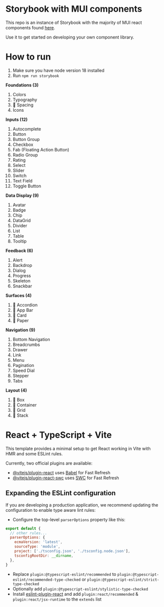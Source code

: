 # Storybook with MUI components
This repo is an instance of Storybook with the majority of MUI react components found [here](https://mui.com/material-ui/all-components/). 

Use it to get started on developing your own component library.

# How to run
1. Make sure you have node version 18 installed
2. Run `npm run storybook`

**Foundations (3)**
1. Colors
2. Typography
3. 🚧 Spacing
4. Icons

**Inputs (12)**
1. Autocomplete
2. Button
3. Button Group
4. Checkbox
5. Fab (Floating Action Button)
6. Radio Group
7. Rating
8. Select
9. Slider
10. Switch
11. Text Field
12. Toggle Button

**Data Display (9)**
1. Avatar
2. Badge
3. Chip
4. DataGrid
5. Divider
7. List
8. Table
9. Tooltip

**Feedback (6)**
1. Alert
2. Backdrop
3. Dialog
4. Progress
5. Skeleton
6. Snackbar

**Surfaces (4)**
1. 🚧 Accordion
2. 🚧 App Bar
3. 🚧 Card
4. 🚧 Paper

**Navigation (9)**
1. Bottom Navigation
2. Breadcrumbs
3. Drawer
4. Link
5. Menu
6. Pagination
7. Speed Dial
8. Stepper
9. Tabs

**Layout (4)**
1. 🚧 Box
2. 🚧 Container
3. 🚧 Grid
4. 🚧 Stack
  
# React + TypeScript + Vite

This template provides a minimal setup to get React working in Vite with HMR and some ESLint rules.

Currently, two official plugins are available:

- [@vitejs/plugin-react](https://github.com/vitejs/vite-plugin-react/blob/main/packages/plugin-react/README.md) uses [Babel](https://babeljs.io/) for Fast Refresh
- [@vitejs/plugin-react-swc](https://github.com/vitejs/vite-plugin-react-swc) uses [SWC](https://swc.rs/) for Fast Refresh

## Expanding the ESLint configuration

If you are developing a production application, we recommend updating the configuration to enable type aware lint rules:

- Configure the top-level `parserOptions` property like this:

```js
export default {
  // other rules...
  parserOptions: {
    ecmaVersion: 'latest',
    sourceType: 'module',
    project: ['./tsconfig.json', './tsconfig.node.json'],
    tsconfigRootDir: __dirname,
  },
}
```

- Replace `plugin:@typescript-eslint/recommended` to `plugin:@typescript-eslint/recommended-type-checked` or `plugin:@typescript-eslint/strict-type-checked`
- Optionally add `plugin:@typescript-eslint/stylistic-type-checked`
- Install [eslint-plugin-react](https://github.com/jsx-eslint/eslint-plugin-react) and add `plugin:react/recommended` & `plugin:react/jsx-runtime` to the `extends` list
